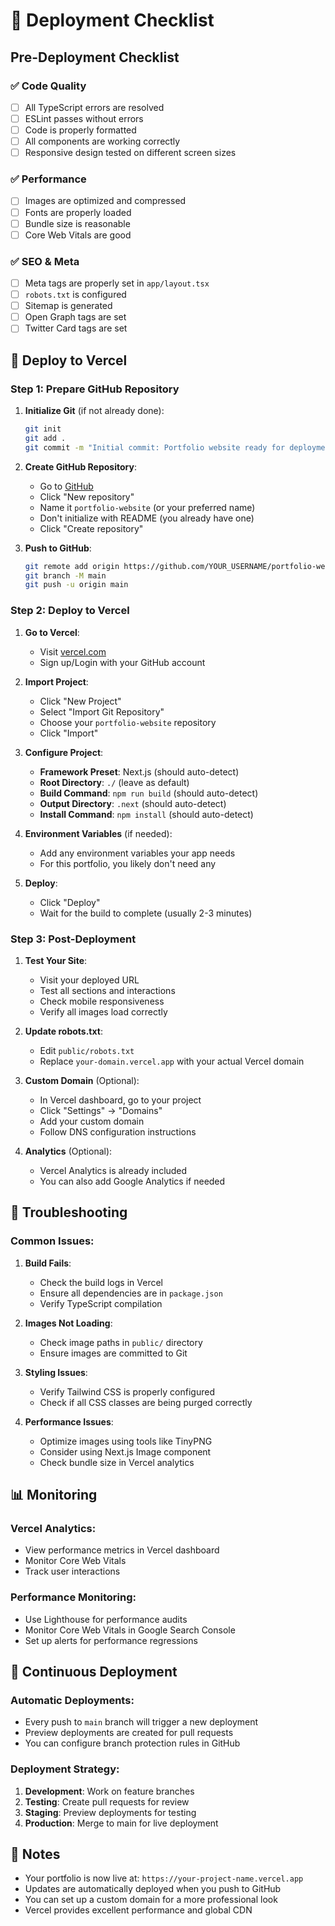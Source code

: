 # 🚀 Deployment Checklist

## Pre-Deployment Checklist

### ✅ Code Quality
- [ ] All TypeScript errors are resolved
- [ ] ESLint passes without errors
- [ ] Code is properly formatted
- [ ] All components are working correctly
- [ ] Responsive design tested on different screen sizes

### ✅ Performance
- [ ] Images are optimized and compressed
- [ ] Fonts are properly loaded
- [ ] Bundle size is reasonable
- [ ] Core Web Vitals are good

### ✅ SEO & Meta
- [ ] Meta tags are properly set in `app/layout.tsx`
- [ ] `robots.txt` is configured
- [ ] Sitemap is generated
- [ ] Open Graph tags are set
- [ ] Twitter Card tags are set

## 🚀 Deploy to Vercel

### Step 1: Prepare GitHub Repository
1. **Initialize Git** (if not already done):
   ```bash
   git init
   git add .
   git commit -m "Initial commit: Portfolio website ready for deployment"
   ```

2. **Create GitHub Repository**:
   - Go to [GitHub](https://github.com)
   - Click "New repository"
   - Name it `portfolio-website` (or your preferred name)
   - Don't initialize with README (you already have one)
   - Click "Create repository"

3. **Push to GitHub**:
   ```bash
   git remote add origin https://github.com/YOUR_USERNAME/portfolio-website.git
   git branch -M main
   git push -u origin main
   ```

### Step 2: Deploy to Vercel
1. **Go to Vercel**:
   - Visit [vercel.com](https://vercel.com)
   - Sign up/Login with your GitHub account

2. **Import Project**:
   - Click "New Project"
   - Select "Import Git Repository"
   - Choose your `portfolio-website` repository
   - Click "Import"

3. **Configure Project**:
   - **Framework Preset**: Next.js (should auto-detect)
   - **Root Directory**: `./` (leave as default)
   - **Build Command**: `npm run build` (should auto-detect)
   - **Output Directory**: `.next` (should auto-detect)
   - **Install Command**: `npm install` (should auto-detect)

4. **Environment Variables** (if needed):
   - Add any environment variables your app needs
   - For this portfolio, you likely don't need any

5. **Deploy**:
   - Click "Deploy"
   - Wait for the build to complete (usually 2-3 minutes)

### Step 3: Post-Deployment
1. **Test Your Site**:
   - Visit your deployed URL
   - Test all sections and interactions
   - Check mobile responsiveness
   - Verify all images load correctly

2. **Update robots.txt**:
   - Edit `public/robots.txt`
   - Replace `your-domain.vercel.app` with your actual Vercel domain

3. **Custom Domain** (Optional):
   - In Vercel dashboard, go to your project
   - Click "Settings" → "Domains"
   - Add your custom domain
   - Follow DNS configuration instructions

4. **Analytics** (Optional):
   - Vercel Analytics is already included
   - You can also add Google Analytics if needed

## 🔧 Troubleshooting

### Common Issues:
1. **Build Fails**:
   - Check the build logs in Vercel
   - Ensure all dependencies are in `package.json`
   - Verify TypeScript compilation

2. **Images Not Loading**:
   - Check image paths in `public/` directory
   - Ensure images are committed to Git

3. **Styling Issues**:
   - Verify Tailwind CSS is properly configured
   - Check if all CSS classes are being purged correctly

4. **Performance Issues**:
   - Optimize images using tools like TinyPNG
   - Consider using Next.js Image component
   - Check bundle size in Vercel analytics

## 📊 Monitoring

### Vercel Analytics:
- View performance metrics in Vercel dashboard
- Monitor Core Web Vitals
- Track user interactions

### Performance Monitoring:
- Use Lighthouse for performance audits
- Monitor Core Web Vitals in Google Search Console
- Set up alerts for performance regressions

## 🔄 Continuous Deployment

### Automatic Deployments:
- Every push to `main` branch will trigger a new deployment
- Preview deployments are created for pull requests
- You can configure branch protection rules in GitHub

### Deployment Strategy:
1. **Development**: Work on feature branches
2. **Testing**: Create pull requests for review
3. **Staging**: Preview deployments for testing
4. **Production**: Merge to main for live deployment

## 📝 Notes

- Your portfolio is now live at: `https://your-project-name.vercel.app`
- Updates are automatically deployed when you push to GitHub
- You can set up a custom domain for a more professional look
- Vercel provides excellent performance and global CDN 